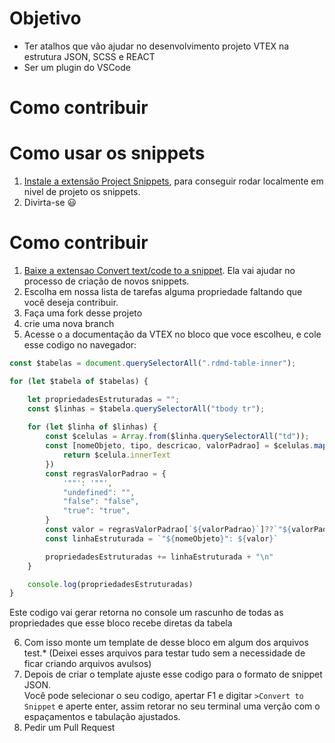 # Objetivo

- Ter atalhos que vão ajudar no desenvolvimento projeto VTEX na estrutura JSON, SCSS e REACT
- Ser um plugin do VSCode

# Como contribuir 


# Como usar os snippets 

1. [Instale a extensão Project Snippets](https://marketplace.visualstudio.com/items?itemName=rebornix.project-snippets), para conseguir rodar localmente em nivel de projeto os snippets.
2. Divirta-se 😃

# Como contribuir
1. [Baixe a extensao Convert text/code to a snippet](https://marketplace.visualstudio.com/items?itemName=nsfilho.tosnippet). Ela vai ajudar no processo de criação de novos snippets.
2. Escolha em nossa lista de tarefas alguma propriedade faltando que você deseja contribuir.
3. Faça uma fork desse projeto
4. crie uma nova branch
5. Acesse o a documentação da VTEX no bloco que voce escolheu, e cole esse codigo no navegador:
```js
const $tabelas = document.querySelectorAll(".rdmd-table-inner");

for (let $tabela of $tabelas) {

    let propriedadesEstruturadas = "";
    const $linhas = $tabela.querySelectorAll("tbody tr");
       
    for (let $linha of $linhas) {
        const $celulas = Array.from($linha.querySelectorAll("td"));
        const [nomeObjeto, tipo, descricao, valorPadrao] = $celulas.map($celula => {
            return $celula.innerText
        })
        const regrasValorPadrao = {
            '""': '""',
            "undefined": "",
            "false": "false",
            "true": "true",
        }
        const valor = regrasValorPadrao[`${valorPadrao}`]??`"${valorPadrao}"`;
        const linhaEstruturada = `"${nomeObjeto}": ${valor}`

        propriedadesEstruturadas += linhaEstruturada + "\n"
    }

    console.log(propriedadesEstruturadas)
}
```
Este codigo vai gerar retorna no console um rascunho de todas as propriedades que esse bloco recebe diretas da tabela

6. Com isso monte um template de desse bloco em algum dos arquivos test.* (Deixei esses arquivos para testar tudo sem a necessidade de ficar criando arquivos avulsos)
7. Depois de criar o template ajuste esse codigo para o formato de snippet JSON.<br/> Você pode selecionar o seu codigo, apertar F1 e digitar ``>Convert to Snippet`` e aperte enter, assim retorar no seu terminal uma verção com o espaçamentos e tabulação ajustados.
8. Pedir um Pull Request 